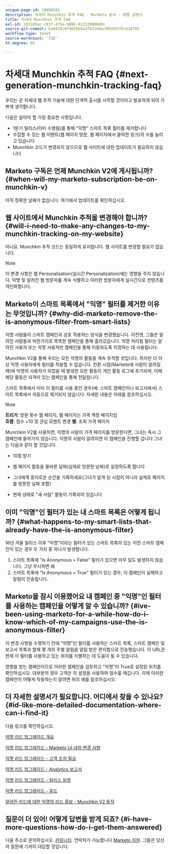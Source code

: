 ```yaml
---
unique-page-id: 10096583
description: 차세대 Munchkin 추적 FAQ - Marketo 문서 - 제품 설명서
title: 차세대 Munchkin 추적 FAQ
exl-id: 283189ac-c817-479a-b896-91233980608c
source-git-commit: 6ad418c8f4056b9a2fb31b0ac995692f0c618795
workflow-type: tm+mt
source-wordcount: '732'
ht-degree: 0%

---
```


# 차세대 Munchkin 추적 FAQ {#next-generation-munchkin-tracking-faq}

우리는 곧 차세대 웹 추적 기술에 대한 단계적 출시를 시작할 것이라고 발표하게 되어 기쁘게 생각합니다.

다음은 알아야 할 가장 중요한 사항입니다.

* 1분기 릴리스(이미 수행됨)를 통해 &quot;익명&quot; 스마트 목록 필터를 제거합니다
* 수집할 수 있는 웹 이벤트(웹 페이지 방문, 웹 페이지에서 클릭한 링크)의 수를 늘리고 있습니다
* Munchkin 코드가 변경되지 않으므로 웹 사이트에 대한 업데이트가 필요하지 않습니다

## Marketo 구독은 언제 Munchkin V2에 게시됩니까? {#when-will-my-marketo-subscription-be-on-munchkin-v}

아직 정확한 날짜가 없습니다. 여기에서 업데이트를 확인하십시오.

## 웹 사이트에서 Munchkin 추적을 변경해야 합니까? {#will-i-need-to-make-any-changes-to-my-munchkin-tracking-on-my-website}

아니요. Munchkin 추적 코드는 동일하게 유지됩니다. 웹 사이트를 변경할 필요가 없습니다.

>[!NOTE]
>
>이 변경 사항은 웹 Personalization(실시간 Personalization)에는 영향을 주지 않습니다. 익명 및 알려진 웹 방문자를 계속 식별하고 이러한 방문자에게 실시간으로 컨텐츠를 개인화합니다.

## Marketo이 스마트 목록에서 &quot;익명&quot; 필터를 제거한 이유는 무엇입니까? {#why-did-marketo-remove-the-is-anonymous-filter-from-smart-lists}

익명 사람들이 스마트 캠페인과 상호 작용하는 방식을 변경했습니다. 이전엔, 그들은 알려진 사람들과 마찬가지로 똑똑한 캠페인을 통해 흘러갔습니다. 익명 처리됨 필터는 알려진 사용자 또는 익명 사용자만 캠페인을 통해 이동하도록 지정하는 데 사용됩니다.

Munchkin V2를 통해 우리는 모든 익명의 활동을 계속 추적할 것입니다. 하지만 더 이상 익명 사용자에게 필터를 적용할 수 없습니다. 전환 시점(Marketo에 사람이 알려질 때)에 익명의 사용자가 되었을 때 발생한 모든 활동이 개인 활동 로그에 추가되며, 이때 해당 활동은 자격이 있는 캠페인을 통해 전달됩니다.

스마트 목록에서 이미 이 필터를 사용 중인 경우(예: 스마트 캠페인이나 보고서에서) 스마트 목록에서 자동으로 제거되지 않습니다. 자세한 내용은 아래를 참조하십시오.

>[!NOTE]
>
>**트리거**: 방문 횟수 웹 페이지, 웹 페이지는 가격 책정 페이지임\
>**흐름**: 점수 +10 및 관심 모멘트 변경
>**웹**: 조회 가격 페이지
>
>Munchkin V2를 사용하면, 익명의 사람이 가격 페이지를 방문한다면, 그녀는 즉시 그 캠페인에 들어가지 않습니다. 익명의 사람이 알려지면 이 캠페인을 진행할 겁니다 그녀는 다음과 같이 할 것입니다.
>
>* 10점 받기
>
>* 웹 페이지 활동을 올바른 날짜(실제로 방문한 날짜)로 설정하도록 합니다
>
>* 그녀에게 흥미로운 순간을 기록하세요(그녀가 알게 된 시점이 아니라 실제로 페이지를 방문한 날짜 포함)
>
>* 현재 상태로 &quot;새 사람&quot; 활동이 기록되어 있습니다


## 이미 &quot;익명&quot;인 필터가 있는 내 스마트 목록은 어떻게 됩니까? {#what-happens-to-my-smart-lists-that-already-have-the-is-anonymous-filter}

16년 겨울 릴리스 이후 &quot;익명&quot;이라는 필터가 있는 스마트 목록이 있는 이전 스마트 캠페인이 있는 경우 두 가지 중 하나가 발생합니다.

1. 스마트 목록에 &quot;Is Anonymous = False&quot; 필터가 있으면 아무 일도 발생하지 않습니다. 그냥 무시하면 돼
1. 스마트 목록에 &quot;Is Anonymous = True&quot; 필터가 있는 경우, 이 캠페인이 실패하고 알림이 전송됩니다.

## Marketo을 잠시 이용했어요 내 캠페인 중 &quot;익명&quot;인 필터를 사용하는 캠페인을 어떻게 알 수 있습니까? {#ive-been-using-marketo-for-a-while-how-do-i-know-which-of-my-campaigns-use-the-is-anonymous-filter}

이 변경 사항을 수행하기 전에 &quot;익명&quot;인 필터를 사용하는 스마트 목록, 스마트 캠페인 및 보고서 목록과 함께 몇 개의 주별 알림을 알림 받은 편지함으로 전송했습니다. 이 URL은 현재 이 필터를 사용하고 있는 위치를 식별하는 데 도움이 될 수 있습니다.

영향을 받는 캠페인이므로 이러한 캠페인을 검토하고 &quot;익명&quot;이 True로 설정된 위치를 확인하십시오. 대부분의 경우 고객은 이 설정을 사용하여 점수를 매깁니다. 이제 이러한 캠페인이 어떻게 작동하는지 알려면 위의 예를 참조하십시오.

## 더 자세한 설명서가 필요합니다. 어디에서 찾을 수 있나요? {#id-like-more-detailed-documentation-where-can-i-find-it}

다음 링크를 확인하십시오.

[익명 리드 업그레이드 개요](https://nation.marketo.com/docs/DOC-2937)

[익명 리드 업그레이드 - Marketo UI 내의 변경 사항](https://nation.marketo.com/docs/DOC-2938)

[익명 리드 업그레이드 - 고객 조치 필요](https://nation.marketo.com/docs/DOC-2939)

[익명 리드 업그레이드 - Analytics 보고서](https://nation.marketo.com/docs/DOC-2940)

[익명 리드 업그레이드 - 릴리스 일정](https://nation.marketo.com/docs/DOC-2961)

[익명 리드 업그레이드 - 후드](https://nation.marketo.com/docs/DOC-2962)

[알려진 리드에 대한 익명의 리드 홍보 - Munchkin V2 동작](https://nation.marketo.com/docs/DOC-2963)

## 질문이 더 있어! 어떻게 답변을 받게 되죠? {#i-have-more-questions-how-do-i-get-them-answered}

다음 주소로 문의하십시오. [커뮤니티](https://nation.marketo.com/). 연락처가 가능합니다 [Marketo 지원](https://nation.marketo.com/t5/Support/ct-p/Support). 그들은 당신의 질문에 기꺼이 대답할 것입니다.
